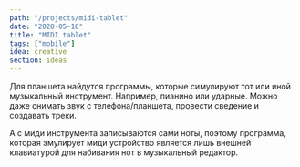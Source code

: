 ```yaml
---
path: "/projects/midi-tablet"
date: "2020-05-16"
title: "MIDI tablet"
tags: ["mobile"]
idea: creative
section: ideas
---
```


Для планшета найдутся программы, которые симулируют тот или иной музыкальный инструмент. Например, пианино или ударные. Можно даже снимать звук с телефона/планшета, провести сведение и создавать треки.

А с миди инструмента записываются сами ноты, поэтому программа, которая эмулирует миди устройство является лишь внешней клавиатурой для набивания нот в музыкальный редактор.